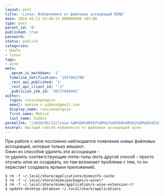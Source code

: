 ```yaml
---
layout: post
title: 'Linux: Избавляемся от файловых ассоциаций WINE'
date: 2019-05-12 14:48:23.000000000 +03:00
type: post
parent_id: '0'
published: true
password: ''
status: publish
categories:
- HowTo
- linux
tags:
- wine
meta:
  _wpcom_is_markdown: '1'
  timeline_notification: '1557661706'
  _rest_api_published: '1'
  _rest_api_client_id: "-1"
  _publicize_job_id: '30727846042'
author:
  login: russianpenguin
  email: maksim.v.zubkov@gmail.com
  display_name: russianpenguin
  first_name: Maksim
  last_name: Zubkov
permalink: "/2019/05/12/linux-%d0%b8%d0%b7%d0%b1%d0%b0%d0%b2%d0%bb%d1%8f%d0%b5%d0%bc%d1%81%d1%8f-%d0%be%d1%82-%d0%b0%d1%81%d1%81%d0%be%d1%86%d0%b8%d0%b0%d1%86%d0%b8%d0%b9-wine/"
excerpt: Быстрый способ избавиться от файловых ассоциаций wine.
---
```

При работе с wine постоянно наблюдается появление новых файловых ассоциаций, которые только мешают.  
Ожин из способов удалить эти ассоциации -  
то удалить соответствующие mime-типы (есть другой способ - просто отучить wine их создавать, но там возникает проблема с тем, то он перестает создавать ярлыки приложений).  
```shell
$ rm -f ~/.local/share/applications/mimeinfo.cache  
$ rm -f ~/.local/share/mime/packages/x-wine\*  
$ rm -f ~/.local/share/mime/application/x-wine-extension-\*  
$ update-desktop-database ~/.local/share/applications
```

